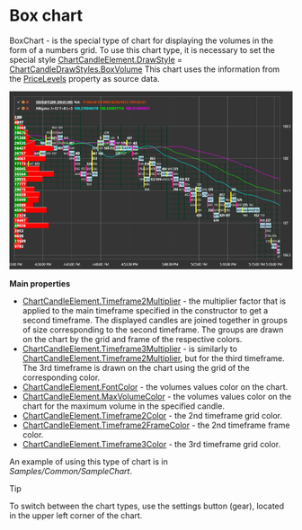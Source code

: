 # Box chart

BoxChart \- is the special type of chart for displaying the volumes in the form of a numbers grid. To use this chart type, it is necessary to set the special style [ChartCandleElement.DrawStyle](xref:StockSharp.Xaml.Charting.ChartCandleElement.DrawStyle) \= [ChartCandleDrawStyles.BoxVolume](xref:StockSharp.Charting.ChartCandleDrawStyles.BoxVolume) This chart uses the information from the [PriceLevels](xref:StockSharp.Messages.CandleMessage.PriceLevels) property as source data. 

![Gui BoxChart](../../../../images/gui_boxchart.png)

**Main properties**

- [ChartCandleElement.Timeframe2Multiplier](xref:StockSharp.Xaml.Charting.ChartCandleElement.Timeframe2Multiplier) \- the multiplier factor that is applied to the main timeframe specified in the constructor to get a second timeframe. The displayed candles are joined together in groups of size corresponding to the second timeframe. The groups are drawn on the chart by the grid and frame of the respective colors. 
- [ChartCandleElement.Timeframe3Multiplier](xref:StockSharp.Xaml.Charting.ChartCandleElement.Timeframe3Multiplier) \- is similarly to [ChartCandleElement.Timeframe2Multiplier](xref:StockSharp.Xaml.Charting.ChartCandleElement.Timeframe2Multiplier), but for the third timeframe. The 3rd timeframe is drawn on the chart using the grid of the corresponding color. 
- [ChartCandleElement.FontColor](xref:StockSharp.Xaml.Charting.ChartCandleElement.FontColor) \- the volumes values color on the chart. 
- [ChartCandleElement.MaxVolumeColor](xref:StockSharp.Xaml.Charting.ChartCandleElement.MaxVolumeColor) \- the volumes values color on the chart for the maximum volume in the specified candle. 
- [ChartCandleElement.Timeframe2Color](xref:StockSharp.Xaml.Charting.ChartCandleElement.Timeframe2Color) \- the 2nd timeframe grid color. 
- [ChartCandleElement.Timeframe2FrameColor](xref:StockSharp.Xaml.Charting.ChartCandleElement.Timeframe2FrameColor) \- the 2nd timeframe frame color. 
- [ChartCandleElement.Timeframe3Color](xref:StockSharp.Xaml.Charting.ChartCandleElement.Timeframe3Color) \- the 3rd timeframe grid color. 

An example of using this type of chart is in *Samples\/Common\/SampleChart*. 

> [!TIP]
> To switch between the chart types, use the settings button (gear), located in the upper left corner of the chart.

